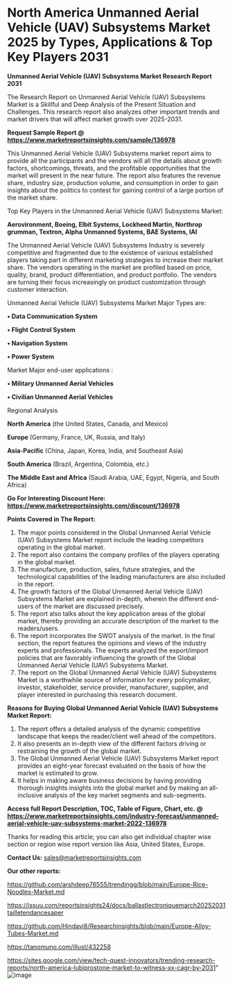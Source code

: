 # North America Unmanned Aerial Vehicle (UAV) Subsystems Market 2025 by Types, Applications & Top Key Players 2031

<strong>Unmanned Aerial Vehicle (UAV) Subsystems Market Research Report 2031</strong>

The Research Report on Unmanned Aerial Vehicle (UAV) Subsystems Market is a Skillful and Deep Analysis of the Present Situation and Challenges. This research report also analyzes other important trends and market drivers that will affect market growth over 2025-2031.

<strong>Request Sample Report @ <a href=https://www.marketreportsinsights.com/sample/136978>https://www.marketreportsinsights.com/sample/136978</a></strong>

This Unmanned Aerial Vehicle (UAV) Subsystems market report aims to provide all the participants and the vendors will all the details about growth factors, shortcomings, threats, and the profitable opportunities that the market will present in the near future. The report also features the revenue share, industry size, production volume, and consumption in order to gain insights about the politics to contest for gaining control of a large portion of the market share.

Top Key Players in the Unmanned Aerial Vehicle (UAV) Subsystems Market:

<strong>Aerovironment, Boeing, Elbit Systems, Lockheed Martin, Northrop grumman, Textron, Alpha Unmanned Systems, BAE Systems, IAI</strong>

The Unmanned Aerial Vehicle (UAV) Subsystems Industry is severely competitive and fragmented due to the existence of various established players taking part in different marketing strategies to increase their market share. The vendors operating in the market are profiled based on price, quality, brand, product differentiation, and product portfolio. The vendors are turning their focus increasingly on product customization through customer interaction.

Unmanned Aerial Vehicle (UAV) Subsystems Market Major Types are:

<strong>• Data Communication System

• Flight Control System

• Navigation System

• Power System</strong>

Market Major end-user applications :

<strong>• Military Unmanned Aerial Vehicles

• Civilian Unmanned Aerial Vehicles</strong>

Regional Analysis

</u><strong><b>North America</b></strong> (the United States, Canada, and Mexico)

<strong><b>Europe </b></strong>(Germany, France, UK, Russia, and Italy)

<strong><b>Asia-Pacific</b></strong> (China, Japan, Korea, India, and Southeast Asia)

<strong><b>South America</b></strong> (Brazil, Argentina, Colombia, etc.)

<strong><b>The Middle East and Africa</b></strong> (Saudi Arabia, UAE, Egypt, Nigeria, and South Africa)

<strong>Go For Interesting Discount Here: <a href=https://www.marketreportsinsights.com/discount/136978>https://www.marketreportsinsights.com/discount/136978</a></strong>

<strong>Points Covered in The Report:</strong>
<ol>
  <li>The major points considered in the Global Unmanned Aerial Vehicle (UAV) Subsystems Market report include the leading competitors operating in the global market.</li>
  <li>The report also contains the company profiles of the players operating in the global market.</li>
  <li>The manufacture, production, sales, future strategies, and the technological capabilities of the leading manufacturers are also included in the report.</li>
  <li>The growth factors of the Global Unmanned Aerial Vehicle (UAV) Subsystems Market are explained in-depth, wherein the different end-users of the market are discussed precisely.</li>
  <li>The report also talks about the key application areas of the global market, thereby providing an accurate description of the market to the readers/users.</li>
  <li>The report incorporates the SWOT analysis of the market. In the final section, the report features the opinions and views of the industry experts and professionals. The experts analyzed the export/import policies that are favorably influencing the growth of the Global Unmanned Aerial Vehicle (UAV) Subsystems Market.</li>
  <li>The report on the Global Unmanned Aerial Vehicle (UAV) Subsystems Market is a worthwhile source of information for every policymaker, investor, stakeholder, service provider, manufacturer, supplier, and player interested in purchasing this research document.</li>
</ol>
<strong>Reasons for Buying Global Unmanned Aerial Vehicle (UAV) Subsystems Market Report:</strong>

<ol>
  <li>The report offers a detailed analysis of the dynamic competitive landscape that keeps the reader/client well ahead of the competitors.</li>
  <li>It also presents an in-depth view of the different factors driving or restraining the growth of the global market.</li>
  <li>The Global Unmanned Aerial Vehicle (UAV) Subsystems Market report provides an eight-year forecast evaluated on the basis of how the market is estimated to grow.</li>
  <li>It helps in making aware business decisions by having providing thorough insights insights into the global market and by making an all-inclusive analysis of the key market segments and sub-segments.</li>
</ol>
<strong>Access full Report Description, TOC, Table of Figure, Chart, etc. @ <a href=https://www.marketreportsinsights.com/industry-forecast/unmanned-aerial-vehicle-uav-subsystems-market-2022-136978>https://www.marketreportsinsights.com/industry-forecast/unmanned-aerial-vehicle-uav-subsystems-market-2022-136978</a></strong>


Thanks for reading this article; you can also get individual chapter wise section or region wise report version like Asia, United States, Europe.

<strong>Contact Us:</strong>
sales@marketreportsinsights.com

<strong>Our other reports:</strong>

<a href=https://github.com/arshdeep76555/trendingg/blob/main/Europe-Rice-Noodles-Market.md>https://github.com/arshdeep76555/trendingg/blob/main/Europe-Rice-Noodles-Market.md</a>

<a href=https://issuu.com/reportsinsights24/docs/ballastlectroniquemarch20252031tailletendancesaper>https://issuu.com/reportsinsights24/docs/ballastlectroniquemarch20252031tailletendancesaper</a>

<a href=https://github.com/Hindavi8/Researchinsights/blob/main/Europe-Alloy-Tubes-Market.md>https://github.com/Hindavi8/Researchinsights/blob/main/Europe-Alloy-Tubes-Market.md</a>

<a href=https://tanomuno.com/illust/432258>https://tanomuno.com/illust/432258</a>

<a href=https://sites.google.com/view/tech-quest-innovators/trending-research-reports/north-america-lubiprostone-market-to-witness-xx-cagr-by-2031>https://sites.google.com/view/tech-quest-innovators/trending-research-reports/north-america-lubiprostone-market-to-witness-xx-cagr-by-2031</a>"
![image](https://github.com/user-attachments/assets/8300d1e2-e99a-418e-9a43-8de8defa136d)

